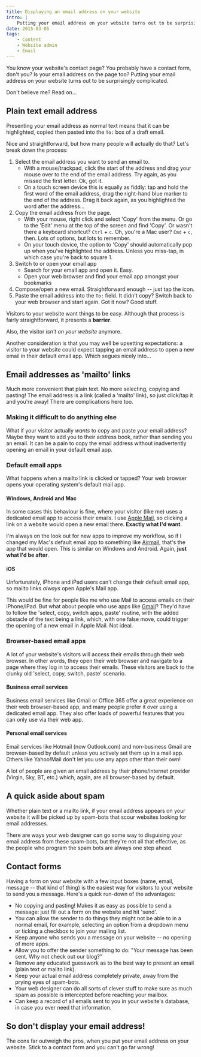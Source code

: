 ```yaml
---
title: Displaying an email address on your website
intro: |
    Putting your email address on your website turns out to be surprisingly complicated issue. Read on to find out why!
date: 2015-03-05
tags:
    - Content
    - Website admin
    - Email
---
```


You know your website's contact page? You probably have a contact form, don't you? Is your email address on the page too? Putting your email address on your website turns out to be surprisingly complicated.

Don't believe me? Read on…


## Plain text email address

Presenting your email address as normal text means that it can be highlighted, copied then pasted into the `To:` box of a draft email.

Nice and straightforward, but how many people will actually do that? Let's break down the process:

1. Select the email address you want to send an email to.
    - With a mouse/trackpad, click the start of the address and drag your mouse over to the end of the email address. Try again, as you missed the first letter. Ok, got it.
    - On a touch screen device this is equally as fiddly: tap and hold the first word of the email address, drag the right-hand blue marker to the end of the address. Drag it back again, as you highlighted the word after the address…
2. Copy the email address from the page.
    - With your mouse, right click and select 'Copy' from the menu. Or go to the 'Edit' menu at the top of the screen and find 'Copy'. Or wasn't there a keyboard shortcut? `Ctrl` + `c`. Oh, you're a Mac user? `Cmd` + `c`, then. Lots of options, but lots to remember.
    - On your touch device, the option to 'Copy' should automatically pop up when you've highlighted the address. Unless you miss-tap, in which case you're back to square 1.
3. Switch to or open your email app
    - Search for your email app and open it. Easy.
    - Open your web browser and find your email app amongst your bookmarks
4. Compose/open a new email. Straightforward enough -- just tap the icon.
5. Paste the email address into the `To:` field. It didn't copy? Switch back to your web browser and start again. Got it now? Good stuff.

Visitors to your website want things to be easy. Although that process is fairly straightforward, it presents a **barrier**.

Also, the visitor _isn't on your website_ anymore.

Another consideration is that you may well be upsetting expectations: a visitor to your website could expect tapping an email address to open a new email in their default email app. Which segues nicely into…


## Email addresses as 'mailto' links

Much more convenient that plain text. No more selecting, copying and pasting! The email address is a link (called a 'mailto' link), so just click/tap it and you're away! There are complications here too.

### Making it difficult to do anything else

What if your visitor actually _wants_ to copy and paste your email address? Maybe they want to add you to their address book, rather than sending you an email. It can be a pain to copy the email address without inadvertently opening an email in your default email app.

### Default email apps

What happens when a mailto link is clicked or tapped? Your web browser opens your operating system's default mail app.

#### Windows, Android and Mac
In some cases this behaviour is fine, where your visitor (like me) uses a dedicated email app to access their emails. I use [Apple Mail](https://www.apple.com/uk/osx/apps/#mail), so clicking a link on a website would open a new email there. **Exactly what I'd want**.

I'm always on the look out for new apps to improve my workflow, so if I changed my Mac's default email app to something like [Airmail](https://airmailapp.com), that's the app that would open. This is similar on Windows and Android. Again, **just what I'd be after**.

#### iOS
Unfortunately, iPhone and iPad users can't change their default email app, so mailto links _always_ open Apple's Mail app.

This would be fine for people like me who use Mail to access emails on their iPhone/iPad. But what about people who use apps like [Gmail](https://www.google.com/gmail/about)? They'd have to follow the 'select, copy, switch apps, paste' routine, with the added obstacle of the text being a link, which, with one false move, could trigger the opening of a new email in Apple Mail. Not ideal.

### Browser-based email apps

A lot of your website's visitors will access their emails through their web browser. In other words, they open their web browser and navigate to a page where they log in to access their emails. These visitors are back to the clunky old 'select, copy, switch, paste' scenario.

#### Business email services
Business email services like Gmail or Office 365 offer a great experience on their web browser-based app, and many people prefer it over using a dedicated email app. They also offer loads of powerful features that you can only use via their web app.

#### Personal email services
Email services like Hotmail (now Outlook.com) and non-business Gmail are browser-based by default unless you actively set them up in a mail app. Others like Yahoo!Mail don't let you use any apps other than their own!

A lot of people are given an email address by their phone/internet provider (Virgin, Sky, BT, etc.) which, again, are all browser-based by default.


## A quick aside about spam

Whether plain text or a mailto link, if your email address appears on your website it will be picked up by spam-bots that scour websites looking for email addresses.

There are ways your web designer can go some way to disguising your email address from these spam-bots, but they're not all that effective, as the people who program the spam bots are always one step ahead.


## Contact forms

Having a form on your website with a few input boxes (name, email, message -- that kind of thing) is the easiest way for visitors to your website to send you a message. Here's a quick run-down of the advantages:

- No copying and pasting! Makes it as easy as possible to send a message: just fill out a form on the website and hit 'send'.
- You can allow the sender to do things they might not be able to in a normal email, for example, selecting an option from a dropdown menu or ticking a checkbox to join your mailing list.
- Keep anyone who sends you a message on your website -- no opening of more apps.
- Allow you to offer the sender something to do: "Your message has been sent. Why not check out our blog?"
- Remove any educated guesswork as to the best way to present an email (plain text or mailto link).
- Keep your actual email address completely private, away from  the prying eyes of spam-bots.
- Your web designer can do all sorts of clever stuff to make sure as much spam as possible is intercepted before reaching your mailbox.
- Can keep a record of all emails sent to you in your website's database, in case you ever need that information.


## So don't display your email address!

The cons far outweigh the pros, when you put your email address on your website. Stick to a contact form and you can't go far wrong!
